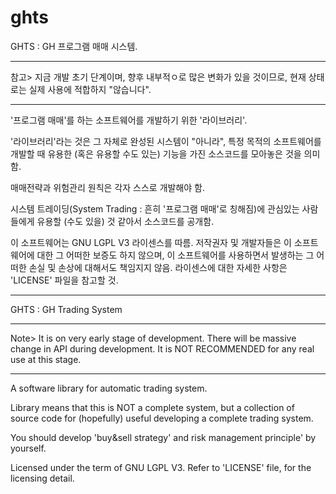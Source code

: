 ghts
====

GHTS : GH 프로그램 매매 시스템.

*********************************************************
참고>
지금 개발 초기 단계이며, 향후 내부적ㅇ로 많은 변화가 있을 것이므로,
현재 상태로는 실제 사용에 적합하지 "않습니다".
*********************************************************

'프로그램 매매'를 하는 소프트웨어를 개발하기 위한 '라이브러리'.

'라이브러리'라는 것은 그 자체로 완성된 시스템이 "아니라",
특정 목적의 소프트웨어를 개발할 때 유용한 (혹은 유용할 수도 있는) 기능을 
가진 소스코드를 모아놓은 것을 의미함.

매매전략과 위험관리 원칙은 각자 스스로 개발해야 함.

시스템 트레이딩(System Trading : 흔히 '프로그램 매매'로 칭해짐)에 
관심있는 사람들에게 유용할 (수도 있을) 것 같아서 소스코드를 공개함.

이 소프트웨어는 GNU LGPL V3 라이센스를 따름.
저작권자 및 개발자들은 이 소프트웨어에 대한 그 어떠한 보증도 하지 않으며,
이 소프트웨어를 사용하면서 발생하는 그 어떠한 손실 및 손상에 대해서도 책임지지 않음.
라이센스에 대한 자세한 사항은 'LICENSE' 파일을 참고할 것.

---------------------------------------------------------------------

GHTS : GH Trading System

*********************************************************
Note>
It is on very early stage of development.
There will be massive change in API during development.
It is NOT RECOMMENDED for any real use at this stage.
*********************************************************

A software library for automatic trading system.

Library means that this is NOT a complete system,
but a collection of source code for (hopefully) useful 
developing a complete trading system.

You should develop 'buy&sell strategy' 
and risk management principle' by yourself.

Licensed under the term of GNU LGPL V3.
Refer to 'LICENSE' file, for the licensing detail.